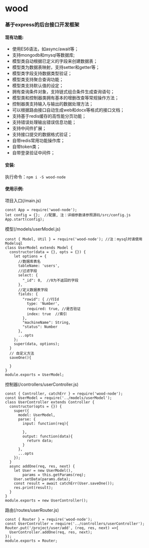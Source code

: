 # wood
### 基于express的后台接口开发框架

#### 现有功能:

- 使用ES6语法，如async/await等；
- 支持mongodb和mysql等数据库;
- 模型类自动根据已定义的字段来创建数据表；
- 模型类为数据表映射，支持setter和getter等；
- 模型类字段支持数据类型验证；
- 模型类支持聚合查询功能；
- 模型类支持默认值的设定；
- 拥有查询条件对象，支持链式组合条件生成查询语句；
- 模型类和控制器类拥有基本的增删改查等常规操作方法；
- 控制器类支持输入与输出的数据处理方法；
- 可以根据路由接口自动生成web和docx等格式的接口文档；
- 支持基于redis缓存的高性能分页功能；
- 支持错误处理输出错误信息功能；
- 支持中间件扩展；
- 支持接口提交的数据格式验证；
- 自带redis常用功能操作库；
- 自带token类；
- 自带登录验证中间件；

#### 安装:
执行命令：`npm i -S wood-node`

#### 使用示例:
项目入口(/main.js)

    const App = require('wood-node');
    let config = {};  //配置, 注：详细参数请参照源码/src/config.js
    App.start(config);
    
模型(/models/userModel.js)

    const { Model, Util } = require('wood-node'); //注：mysql时请使用Modelsql
    class UserModel extends Model {
      constructor(data = {}, opts = {}) {
        let options = {
          //数据库表名
          tableName: 'users', 
          //过滤字段
          select: {
            "_id": 0,  //0为不返回的字段
          },
          //定义数据表字段
          fields: {
            "rowid": { //行Id
              type: 'Number',
              required: true, //是否验证
              index: true  //索引
            },
            "machineName": String,
            "status": Number
          },
          ...opts
        };
        super(data, options);
      }
      // 自定义方法
      saveOne(){
        
      }
    }
    module.exports = UserModel;
    
控制器(/controllers/userController.js)

    const { Controller, catchErr } = require('wood-node');
    const UserModel = require('../models/userModel');
    class UserController extends Controller {
      constructor(opts = {}) {
        super({
          model: UserModel,
          parse: {
            input: function(req){

            },
            output: function(data){
              return data;
            }
          },
          ...opts
        });
      }
      async addOne(req, res, next) {
        let User = new UserModel(),
            params = this.getParams(req);
        User.setData(params.data);
        const result = await catchErr(User.saveOne());
        res.print(result);
      }
    }
    module.exports = new UserController();
    
路由(/routes/userRouter.js)

    const { Router } = require('wood-node');
    const UserController = require('../controllers/userController');
    Router.put('/project/user/add', (req, res, next) =>{
      UserController.addOne(req, res, next);
    });
    module.exports = Router;
